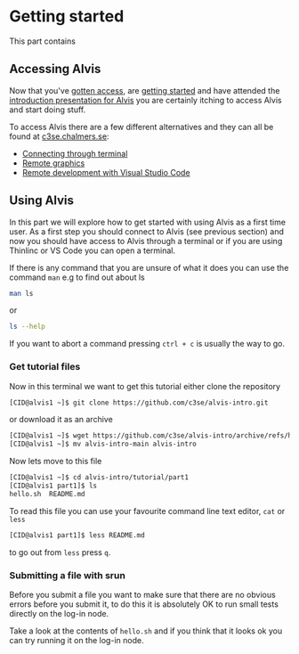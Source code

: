 # Getting started
This part contains

## Accessing Alvis
Now that you've [gotten access](https://www.c3se.chalmers.se/documentation/getting_access/), are [getting started](https://www.c3se.chalmers.se/documentation/getting_started/) and have attended the [introduction presentation for Alvis](https://www.c3se.chalmers.se/documentation/intro-alvis/slides/) you are certainly itching to access Alvis and start doing stuff.

To access Alvis there are a few different alternatives and they can all be found at [c3se.chalmers.se](c3se.chalmers.se):
 - [Connecting through terminal](https://www.c3se.chalmers.se/documentation/connecting/)
 - [Remote graphics](https://www.c3se.chalmers.se/documentation/remote_graphics/)
 - [Remote development with Visual Studio Code](https://www.c3se.chalmers.se/documentation/remote-vscode/remote_vscode/)

## Using Alvis
In this part we will explore how to get started with using Alvis as a first time user. As a first step you should connect to Alvis (see previous section) and now you should have access to Alvis through a terminal or if you are using Thinlinc or VS Code you can open a terminal.

If there is any command that you are unsure of what it does you can use the command `man` e.g to find out about ls
```bash
man ls
```
or
```bash
ls --help
```

If you want to abort a command pressing `ctrl + c` is usually the way to go.

### Get tutorial files
Now in this terminal we want to get this tutorial either clone the repository
```bash
[CID@alvis1 ~]$ git clone https://github.com/c3se/alvis-intro.git
```
or download it as an archive
```bash
[CID@alvis1 ~]$ wget https://github.com/c3se/alvis-intro/archive/refs/heads/main.zip
[CID@alvis1 ~]$ mv alvis-intro-main alvis-intro
```

Now lets move to this file
```bash
[CID@alvis1 ~]$ cd alvis-intro/tutorial/part1
[CID@alvis1 part1]$ ls
hello.sh  README.md
```

To read this file you can use your favourite command line text editor, `cat` or `less`
```bash
[CID@alvis1 part1]$ less README.md
```
to go out from `less` press `q`.

### Submitting a file with srun
Before you submit a file you want to make sure that there are no obvious errors before you submit it, to do this it is absolutely OK to run small tests directly on the log-in node.

Take a look at the contents of `hello.sh` and if you think that it looks ok you can try running it on the log-in node.
